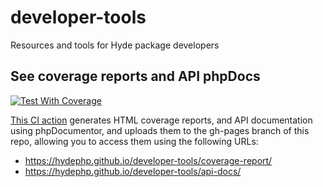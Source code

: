 # developer-tools
Resources and tools for Hyde package developers

## See coverage reports and API phpDocs

[![Test With Coverage](https://github.com/hydephp/framework/actions/workflows/code-reports.yml/badge.svg)](https://github.com/hydephp/framework/blob/master/.github/workflows/code-reports.yml) 

[This CI action](https://github.com/hydephp/framework/blob/master/.github/workflows/code-reports.yml) generates HTML coverage reports, and API documentation using phpDocumentor, and uploads them to the gh-pages branch of this repo, allowing you to access them using the following URLs:

- https://hydephp.github.io/developer-tools/coverage-report/
- https://hydephp.github.io/developer-tools/api-docs/
